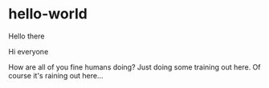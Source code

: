 # hello-world
Hello there

Hi everyone

How are all of you fine humans doing? Just doing some training out here. 
Of course it's raining out here... 
